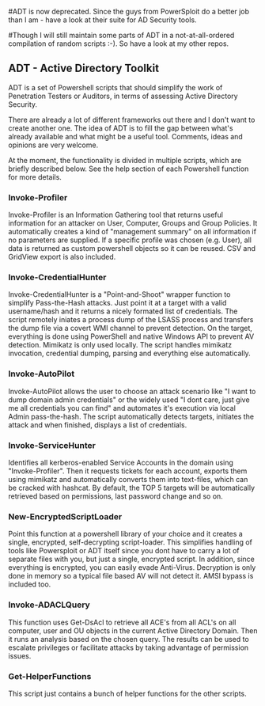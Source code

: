 

#ADT is now deprecated. Since the guys from PowerSploit do a better job than I am - have a look at their suite for AD Security tools.

#Though I will still maintain some parts of ADT in a not-at-all-ordered compilation of random scripts :-). So have a look at my other repos.



## ADT - Active Directory Toolkit

ADT is a set of Powershell scripts that should simplify the work of Penetration Testers or Auditors, in terms of assessing Active Directory Security. 

There are already a lot of different frameworks out there and I don't want to create another one. The idea of ADT is to fill the gap between what's already available and what might be a useful tool. Comments, ideas and opinions are very welcome.

At the moment, the functionality is divided in multiple scripts, which are briefly described below. See the help section of each Powershell function for more details.

### Invoke-Profiler
Invoke-Profiler is an Information Gathering tool that returns useful information for an attacker on User, Computer, Groups and Group Policies. It automatically creates a kind of "management summary" on all information if no parameters are supplied. If a specific profile was chosen (e.g. User), all data is returned as custom powershell objects so it can be reused. CSV and GridView export is also included.

### Invoke-CredentialHunter
Invoke-CredentialHunter is a "Point-and-Shoot" wrapper function to simplify Pass-the-Hash attacks. Just point it at a target with a valid username/hash and it returns a nicely formated list of credentials. The script remotely iniates a process dump of the LSASS process and transfers the dump file via a covert WMI channel to prevent detection. On the target, everything is done using PowerShell and native Windows API to prevent AV detection. Mimikatz is only used locally. The script handles mimikatz invocation, credential dumping, parsing and everything else automatically. 

### Invoke-AutoPilot
Invoke-AutoPilot allows the user to choose an attack scenario like "I want to dump domain admin credentials" or the widely used "I dont care, just give me all credentials you can find" and automates it's execution via local Admin pass-the-hash. The script automatically detects targets, initiates the attack and when finished, displays a list of credentials.

### Invoke-ServiceHunter
Identifies all kerberos-enabled Service Accounts in the domain using "Invoke-Profiler". Then it requests tickets for each account, exports them using mimikatz and automatically converts them into text-files, which can be cracked with hashcat. By default, the TOP 5 targets will be automatically retrieved based on permissions, last password change and so on.

### New-EncryptedScriptLoader
Point this function at a powershell library of your choice and it creates a single, encrypted, self-decrypting script-loader. This simplifies handling of tools like Powersploit or ADT itself since you dont have to carry a lot of separate files with you, but just a single, encrypted script. In addition, since everything is encrypted, you can easily evade Anti-Virus. Decryption is only done in memory so a typical file based AV will not detect it. AMSI bypass is included too.

### Invoke-ADACLQuery
This function uses Get-DsAcl to retrieve all ACE's from all ACL's on all computer, user and OU objects in the current Active Directory Domain. Then it runs an analysis based on the chosen query.
The results can be used to escalate privileges or facilitate attacks by taking advantage of permission issues.

### Get-HelperFunctions
This script just contains a bunch of helper functions for the other scripts.